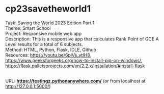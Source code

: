 # cp23savetheworld1

Task: Saving the World 2023 Edition Part 1<br>
Theme: Smart School<br>
Project: Responsive mobile web app<br>
Description: This is a responsive app that calculates Rank Point of GCE A Level results for a total of 6 subjects.<br>
Method: HTML, Python, Flask, IDLE, Github<br>
Resources: https://youtu.be/6plVs_ytIH8, https://www.geeksforgeeks.org/how-to-install-pip-on-windows/, https://flask.palletsprojects.com/en/2.2.x/installation/#install-flask<br><br>

URL: **https://testingz.pythonanywhere.com/** (or from localhost at http://127.0.0.1:5000/)
